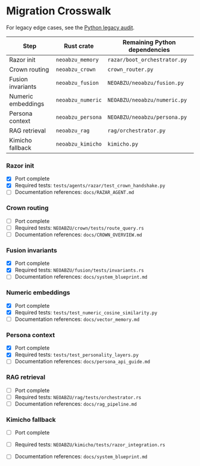# Migration Crosswalk

For legacy edge cases, see the [Python legacy audit](python_legacy_audit.md).

| Step | Rust crate | Remaining Python dependencies |
|------|------------|--------------------------------|
| Razor init | `neoabzu_memory` | `razar/boot_orchestrator.py` |
| Crown routing | `neoabzu_crown` | `crown_router.py` |
| Fusion invariants | `neoabzu_fusion` | `NEOABZU/neoabzu/fusion.py` |
| Numeric embeddings | `neoabzu_numeric` | `NEOABZU/neoabzu/numeric.py` |
| Persona context | `neoabzu_persona` | `NEOABZU/neoabzu/persona.py` |
| RAG retrieval | `neoabzu_rag` | `rag/orchestrator.py` |
| Kimicho fallback | `neoabzu_kimicho` | `kimicho.py` |

### Razor init
- [x] Port complete
- [x] Required tests: `tests/agents/razar/test_crown_handshake.py`
- [ ] Documentation references: `docs/RAZAR_AGENT.md`

### Crown routing
- [ ] Port complete
- [ ] Required tests: `NEOABZU/crown/tests/route_query.rs`
- [ ] Documentation references: `docs/CROWN_OVERVIEW.md`

### Fusion invariants
- [x] Port complete
- [x] Required tests: `NEOABZU/fusion/tests/invariants.rs`
- [ ] Documentation references: `docs/system_blueprint.md`

### Numeric embeddings
- [x] Port complete
- [x] Required tests: `tests/test_numeric_cosine_similarity.py`
- [ ] Documentation references: `docs/vector_memory.md`

### Persona context
- [x] Port complete
- [x] Required tests: `tests/test_personality_layers.py`
- [ ] Documentation references: `docs/persona_api_guide.md`

### RAG retrieval
- [ ] Port complete
- [ ] Required tests: `NEOABZU/rag/tests/orchestrator.rs`
- [ ] Documentation references: `docs/rag_pipeline.md`

### Kimicho fallback
- [ ] Port complete
- [ ] Required tests: `NEOABZU/kimicho/tests/razor_integration.rs`
- [ ] Documentation references: `docs/system_blueprint.md`


